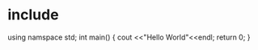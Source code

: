 # include <iostream>

using namspace std;
int main() 
{
   cout <<"Hello World"<<endl;
   return 0;
}
